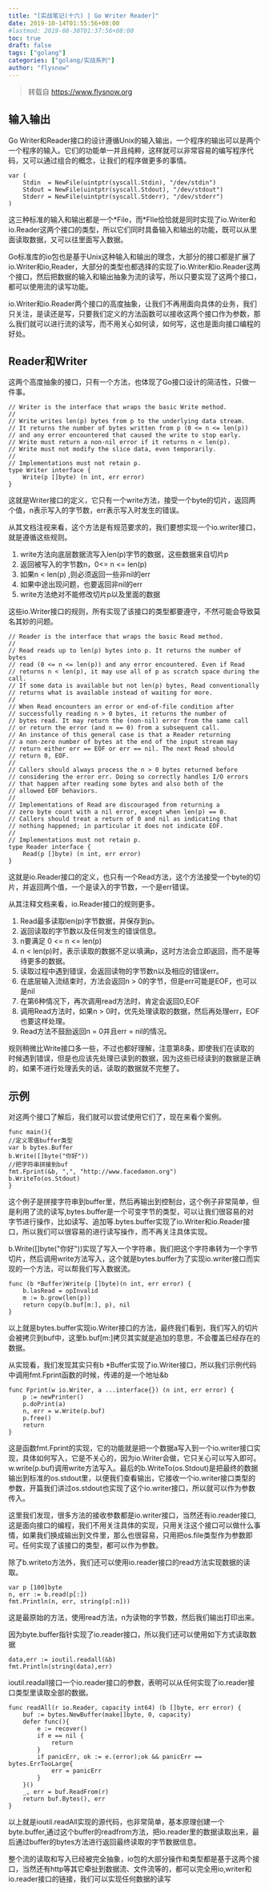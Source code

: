 ```yaml
---
title: "[实战笔记(十六) | Go Writer Reader]"
date: 2019-10-14T01:55:56+08:00
#lastmod: 2019-08-30T01:37:56+08:00
toc: true
draft: false
tags: ["golang"]
categories: ["golang/实战系列"]
author: "flysnow"
---
```


>转载自 https://www.flysnow.org

## 输入输出
Go Writer和Reader接口的设计遵循Unix的输入输出，一个程序的输出可以是两个一个程序的输入。它们的功能单一并且纯粹，这样就可以非常容易的编写程序代码，又可以通过组合的概念，让我们的程序做更多的事情。

```
var (
	Stdin  = NewFile(uintptr(syscall.Stdin), "/dev/stdin")
	Stdout = NewFile(uintptr(syscall.Stdout), "/dev/stdout")
	Stderr = NewFile(uintptr(syscall.Stderr), "/dev/stderr")
)
```
这三种标准的输入和输出都是一个\*File，而\*FIle恰恰就是同时实现了io.Writer和io.Reader这两个接口的类型，所以它们同时具备输入和输出的功能，既可以从里面读取数据，又可以往里面写入数据。

Go标准库的io包也是基于Unix这种输入和输出的理念，大部分的接口都是扩展了io.Writer和io,Reader，大部分的类型也都选择的实现了io.Writer和io.Reader这两个接口，然后把数据的输入和输出抽象为流的读写，所以只要实现了这两个接口，都可以使用流的读写功能。

io.Writer和io.Reader两个接口的高度抽象，让我们不再用面向具体的业务，我们只关注，是读还是写，只要我们定义的方法函数可以接收这两个接口作为参数，那么我们就可以进行流的读写，而不用关心如何读，如何写，这也是面向接口编程的好处。
## Reader和Writer
这两个高度抽象的接口，只有一个方法，也体现了Go接口设计的简洁性，只做一件事。
```
// Writer is the interface that wraps the basic Write method.
//
// Write writes len(p) bytes from p to the underlying data stream.
// It returns the number of bytes written from p (0 <= n <= len(p))
// and any error encountered that caused the write to stop early.
// Write must return a non-nil error if it returns n < len(p).
// Write must not modify the slice data, even temporarily.
//
// Implementations must not retain p.
type Writer interface {
	Write(p []byte) (n int, err error)
}
```
这就是Writer接口的定义，它只有一个write方法，接受一个byte的切片，返回两个值，n表示写入的字节数，err表示写入时发生的错误。

从其文档注视来看，这个方法是有规范要求的，我们要想实现一个io.writer接口，就是遵循这些规则。

1. write方法向底层数据流写入len(p)字节的数据，这些数据来自切片p
2. 返回被写入的字节数n，0<= n <= len(p)
3. 如果n < len(p) ,则必须返回一些非nil的err
4. 如果中途出现问题，也要返回非nil的err
5. write方法绝对不能修改切片p以及里面的数据

这些io.Writer接口的规则，所有实现了该接口的类型都要遵守，不然可能会导致莫名其妙的问题。

```
// Reader is the interface that wraps the basic Read method.
//
// Read reads up to len(p) bytes into p. It returns the number of bytes
// read (0 <= n <= len(p)) and any error encountered. Even if Read
// returns n < len(p), it may use all of p as scratch space during the call.
// If some data is available but not len(p) bytes, Read conventionally
// returns what is available instead of waiting for more.
//
// When Read encounters an error or end-of-file condition after
// successfully reading n > 0 bytes, it returns the number of
// bytes read. It may return the (non-nil) error from the same call
// or return the error (and n == 0) from a subsequent call.
// An instance of this general case is that a Reader returning
// a non-zero number of bytes at the end of the input stream may
// return either err == EOF or err == nil. The next Read should
// return 0, EOF.
//
// Callers should always process the n > 0 bytes returned before
// considering the error err. Doing so correctly handles I/O errors
// that happen after reading some bytes and also both of the
// allowed EOF behaviors.
//
// Implementations of Read are discouraged from returning a
// zero byte count with a nil error, except when len(p) == 0.
// Callers should treat a return of 0 and nil as indicating that
// nothing happened; in particular it does not indicate EOF.
//
// Implementations must not retain p.
type Reader interface {
	Read(p []byte) (n int, err error)
}
```
这就是io.Reader接口的定义，也只有一个Read方法，这个方法接受一个byte的切片，并返回两个值，一个是读入的字节数，一个是err错误。

从其注释文档来看，io.Reader接口的规则更多。

1. Read最多读取len(p)字节数据，并保存到p。
2. 返回读取的字节数以及任何发生的错误信息。
3. n要满足 0 <= n <= len(p)
4. n < len(p)时，表示读取的数据不足以填满p，这时方法会立即返回，而不是等待更多的数据。
5. 读取过程中遇到错误，会返回读物的字节数n以及相应的错误err。
6. 在底层输入流结束时，方法会返回n > 0的字节，但是err可能是EOF，也可以是nil
7. 在第6种情况下，再次调用read方法时，肯定会返回0,EOF
8. 调用Read方法时，如果n > 0时，优先处理读取的数据，然后再处理err，EOF也要这样处理。
9. Read方法不鼓励返回n = 0并且err = nil的情况。

规则稍微比Write接口多一些，不过也都好理解，注意第8条，即使我们在读取的时候遇到错误，但是也应该先处理已读到的数据，因为这些已经读到的数据是正确的，如果不进行处理丢失的话，读取的数据就不完整了。

## 示例
对这两个接口了解后，我们就可以尝试使用它们了，现在来看个案例。
```
func main(){
//定义零值buffer类型
var b bytes.Buffer
b.Write([]byte("你好"))
//把字符串拼接到buf
fmt.Fprint(&b, ",", "http://www.facedamon.org")
b.WriteTo(os.Stdout)
}
```
这个例子是拼接字符串到buffer里，然后再输出到控制台，这个例子非常简单，但是利用了流的读写,bytes.buffer是一个可变字节的类型，可以让我们很容易的对字节进行操作，比如读写、追加等.bytes.buffer实现了io.Writer和io.Reader接口，所以我们可以很容易的进行读写操作，而不再关注具体实现。

b.Write([]byte("你好"))实现了写入一个字符串，我们把这个字符串转为一个字节切片，然后调用write方法写入，这个就是bytes.buffer为了实现io.writer接口而实现的一个方法，可以帮我们写入数据流。
```
func (b *Buffer)Write(p []byte)(n int, err error) {
    b.lasRead = opInvalid
    m := b.grow(len(p))
    return copy(b.buf[m:], p), nil
}
```
以上就是bytes.buffer实现io.Writer接口的方法，最终我们看到，我们写入的切片会被拷贝到buf中，这里b.buf[m:]拷贝其实就是追加的意思，不会覆盖已经存在的数据。

从实现看，我们发现其实只有b *Buffer实现了io.Writer接口，所以我们示例代码中调用fmt.Fprint函数的时候，传递的是一个地址&b
```
func Fprint(w io.Writer, a ...interface{}) (n int, err error) {
    p := newPrinter()
    p.doPrint(a)
    n, err = w.Write(p.buf)
    p.free()
    return
}
```
这是函数fmt.Fprint的实现，它的功能就是把一个数据a写入到一个io.writer接口实现，具体如何写入，它是不关心的，因为io.Writer会做，它只关心可以写入即可。w.write(p.buf)调用write方法写入。最后的b.WriteTo(os.Stdout)是把最终的数据输出到标准的os.stdout里，以便我们查看输出，它接收一个io.writer接口类型的参数，开篇我们讲过os.stdout也实现了这个io.writer接口，所以就可以作为参数传入。

这里我们发现，很多方法的接收参数都是io.writer接口，当然还有io.reader接口,这是面向接口的编程，我们不用关注具体的实现，只用关注这个接口可以做什么事情，如果我们换成输出到文件里，那么也很容易，只用把os.file类型作为参数即可。任何实现了该接口的类型，都可以作为参数。

除了b.writeto方法外，我们还可以使用io.reader接口的read方法实现数据的读取。
```
var p [100]byte
n, err := b.read(p[:])
fmt.Println(n, err, string(p[:n]))
```
这是最原始的方法，使用read方法，n为读物的字节数，然后我们输出打印出来。

因为byte.buffer指针实现了io.reader接口，所以我们还可以使用如下方式读取数据
```
data,err := ioutil.readall(&b)
fmt.Println(string(data),err)
```  
ioutil.readall接口一个io.reader接口的参数，表明可以从任何实现了io.reader接口类型里读取全部的数据。
```
func readAll(r io.Reader, capacity int64) (b []byte, err error) {
    buf := bytes.NewBuffer(make[]byte, 0, capacity)
    defer func(){
        e := recover()
        if e == nil {
            return
        }
        if panicErr, ok := e.(error);ok && panicErr == bytes.ErrTooLarge{
            err = panicErr
        }
    }()
    _, err = buf.ReadFrom(r)
    return buf.Bytes(), err
}
```
以上就是ioutil.readAll实现的源代码，也非常简单，基本原理创建一个byte.buffer,通过这个buffer的readfrom方法，把io.reader里的数据读取出来，最后通过buffer的bytes方法进行返回最终读取的字节数据信息。

整个流的读取和写入已经被完全抽象，io包的大部分操作和类型都是基于这两个接口，当然还有http等其它牵扯到数据流、文件流等的，都可以完全用io,writer和io.reader接口的链接，我们可以实现任何数据的读写